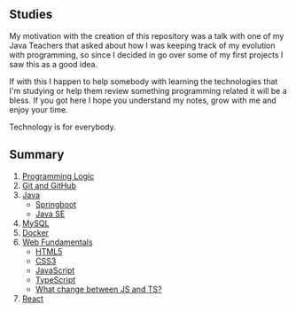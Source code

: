 Studies
------------

<p>My motivation with the creation of this repository was a talk with one of my Java Teachers that asked about how I was keeping track of my evolution with programming, so since I decided in go over some of my first projects I saw this as a good idea.</p>

<P>If with this I happen to help somebody with learning the technologies that I'm studying or help them review something programming related it will be a bless. If you got here I hope you understand my notes, grow with me and enjoy your time.</p>

<p>Technology is for everybody.</p>

Summary
-----------

1. [Programming Logic]()
2. [Git and GitHub]()
3. [Java]()
    * [Springboot]()
    * [Java SE]()
4. [MySQL]()
5. [Docker]()
6. [Web Fundamentals]()
    * [HTML5]()
    * [CSS3]()
    * [JavaScript]()
    * [TypeScript]()
    * [What change between JS and TS?]()
7. [React]()
